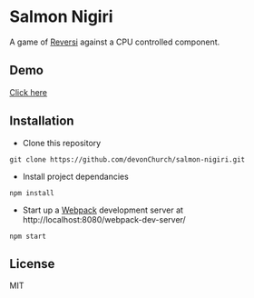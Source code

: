 # Salmon Nigiri

A game of [Reversi](https://en.wikipedia.org/wiki/Reversi) against a CPU controlled component.

## Demo

[Click here](http://codepen.io/DevonChurch/full/XXNqWE/)

## Installation

- Clone this repository
```
git clone https://github.com/devonChurch/salmon-nigiri.git
```

- Install project dependancies
```
npm install
```

- Start up a [Webpack](https://webpack.github.io/docs/webpack-dev-server.html) development server at http://localhost:8080/webpack-dev-server/
```
npm start
```

## License

MIT
